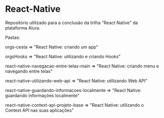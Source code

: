 # React-Native

Repositório utilizado para a conclusão da trilha "React Native" da plataforma Alura.

Pastas:

orgs-cesta => "React Native: criando um app"

orgsHooks => "React Native: utilizando e criando Hooks"

react-native-navegacao-entre-telas-main => "React Native: criando menu e navegando entre telas"

react-native-utilizando-web-api => "React Native: utilizando Web API"

react-native-guardando-informacoes-localmente => "React Native: guardando informações localmente"

react-native-context-api-projeto-base => "React Native: utilizando o Context API nas suas aplicações"
